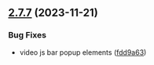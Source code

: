 ## [2.7.7](https://github.com/italia/bootstrap-italia/compare/v2.7.6...v2.7.7) (2023-11-21)

### Bug Fixes

* video js bar popup elements ([fdd9a63](https://github.com/italia/bootstrap-italia/commit/fdd9a63db3c2203ece63dced02304576c4e8361e))